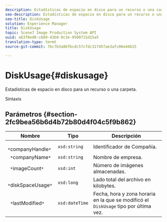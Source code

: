 ```yaml
---
description: Estadísticas de espacio en disco para un recurso o una carpeta.
seo-description: Estadísticas de espacio en disco para un recurso o una carpeta.
seo-title: DiskUsage
solution: Experience Manager
title: DiskUsage
topic: Scene7 Image Production System API
uuid: a63f0ed0-c689-43b0-9c3e-9500715d15a5
translation-type: tm+mt
source-git-commit: 7bc7b3a86fbcdc57cfdc31745fae3afc06e44b15

---
```



# DiskUsage{#diskusage}

Estadísticas de espacio en disco para un recurso o una carpeta.

Sintaxis

## Parámetros {#section-2fc9bea56b6d4b72b80d4f04c5f9b862}

| Nombre | Tipo | Descripción |
|---|---|---|
| ` *`companyHandle`*` | `xsd:string` | Identificador de Compañía. |
| ` *`companyName`*` | `xsd:string` | Nombre de empresa. |
| ` *`imageCount`*` | `xsd:int` | Número de imágenes almacenadas. |
| ` *`diskSpaceUsage`*` | `xsd:long` | Lado total del archivo en kilobytes. |
| ` *`lastModified`*` | `xsd:dateTime` | Fecha, hora y zona horaria en la que se modificó el `DiskUsage` tipo por última vez. |

